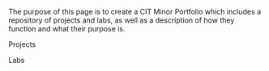 The purpose of this page is to create a CIT Minor Portfolio which includes a repository of projects and labs, as well as a description of how they function and what their purpose is. 

Projects

Labs
